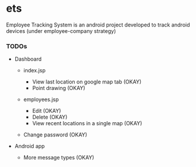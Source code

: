 # ets
Employee Tracking System is an android project developed to track android devices (under employee-company strategy)

### TODOs

- Dashboard
	- index.jsp
		- View last location on google map tab (OKAY)
		- Point drawing (OKAY)


	- employees.jsp
		- Edit (OKAY)
		- Delete (OKAY)
		- View recent locations in a single map (OKAY)
	- Change password (OKAY)

- Android app

	- More message types (OKAY)
